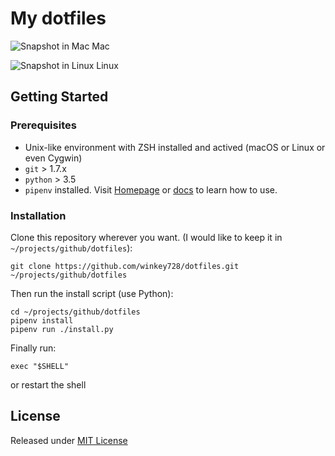 # My dotfiles

![Snapshot in Mac](http://ox8rz7kte.bkt.clouddn.com/images/dotfiles/mac.png?imageView2/2/w/650) 
Mac

![Snapshot in Linux](http://ox8rz7kte.bkt.clouddn.com/images/dotfiles/linux.png?imageView2/2/w/650)
Linux

## Getting Started

### Prerequisites
* Unix-like environment with ZSH installed and actived (macOS or Linux or even Cygwin)
* `git` > 1.7.x
* `python` > 3.5
* `pipenv` installed. Visit [Homepage](https://github.com/kennethreitz/pipenv) or [docs](https://docs.pipenv.org/) to learn how to use.

### Installation
Clone this repository wherever you want. (I would like to keep it in `~/projects/github/dotfiles`):
```
git clone https://github.com/winkey728/dotfiles.git ~/projects/github/dotfiles
```
Then run the install script (use Python):
```
cd ~/projects/github/dotfiles
pipenv install
pipenv run ./install.py
```
Finally run:
```
exec "$SHELL"
```
or restart the shell

## License
Released under [MIT License](https://github.com/winkey728/dotfiles/blob/master/LICENSE) 

